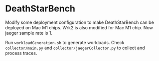 # DeathStarBench
Modify some deployment configuration to make DeathStarBench can be deployed on Mac M1 chips.
Wrk2 is also modified for Mac M1 chip.
Now jaeger sample rate is 1.

Run `workloadGeneration.sh` to generate workloads.
Check `collector/main.py` and `collector/jaegerCollector.py` to collect and process traces.
